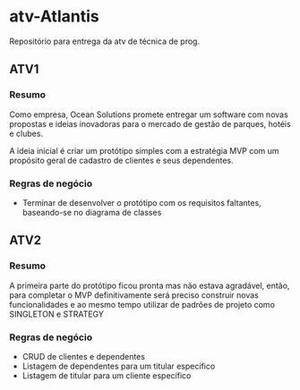# atv-Atlantis
Repositório para entrega da atv de técnica de prog.

## ATV1

### Resumo
Como empresa, Ocean Solutions promete entregar um software com novas propostas e ideias inovadoras para o mercado de gestão de parques, hotéis e clubes.

A ideia inicial é criar um protótipo simples com a estratégia MVP com um propósito geral de cadastro de clientes e seus dependentes.

### Regras de negócio
* Terminar de desenvolver o protótipo com os requisitos faltantes, baseando-se no diagrama de classes

## ATV2

### Resumo
A primeira parte do protótipo ficou pronta mas não estava agradável, então, para completar o MVP definitivamente será preciso construir novas funcionalidades 
e ao mesmo tempo utilizar de padrões de projeto como SINGLETON e STRATEGY

### Regras de negócio
* CRUD de clientes e dependentes
* Listagem de dependentes para um titular específico
* Listagem de titular para um cliente específico
